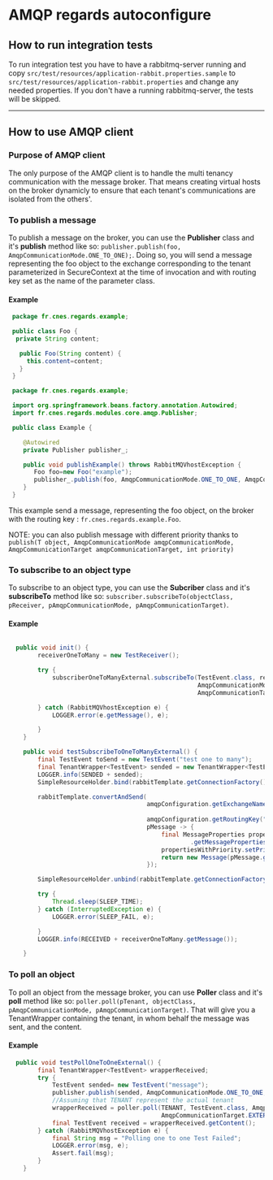 # AMQP regards autoconfigure

## How to run integration tests

To run integration test you have to have a rabbitmq-server running and copy `src/test/resources/application-rabbit.properties.sample` to `src/test/resources/application-rabbit.properties` and change any needed properties. If you don't have a running rabbitmq-server, the tests will be skipped.

--------------------------------------------------------------------------------

## How to use AMQP client

### Purpose of AMQP client

The only purpose of the AMQP client is to handle the multi tenancy communication with the message broker. That means creating virtual hosts on the broker dynamicly to ensure that each tenant's communications are isolated from the others'.

### To publish a message

To publish a message on the broker, you can use the **Publisher** class and it's **publish** method like so: `publisher.publish(foo, AmqpCommunicationMode.ONE_TO_ONE);`. Doing so, you will send a message representing the foo object to the exchange corresponding to the tenant parameterized in SecureContext at the time of invocation and with routing key set as the name of the parameter class.

#### Example

```java
 package fr.cnes.regards.example;

 public class Foo {
  private String content;

   public Foo(String content) {
     this.content=content;
   }
 }

 package fr.cnes.regards.example;

 import org.springframework.beans.factory.annotation.Autowired;
 import fr.cnes.regards.modules.core.amqp.Publisher;

 public class Example {

    @Autowired
    private Publisher publisher_;

    public void publishExample() throws RabbitMQVhostException {
       Foo foo=new Foo("example");
       publisher_.publish(foo, AmqpCommunicationMode.ONE_TO_ONE, AmqpCommunicationTarget.INTERNAL);
    }
 }
```

This example send a message, representing the foo object, on the broker with the routing key : `fr.cnes.regards.example.Foo`.

NOTE: you can also publish message with different priority thanks to `publish(T object, AmqpCommunicationMode amqpCommunicationMode, AmqpCommunicationTarget amqpCommunicationTarget, int priority)`

### To subscribe to an object type

To subscribe to an object type, you can use the **Subcriber** class and it's **subscribeTo** method like so: `subscriber.subscribeTo(objectClass, pReceiver, pAmqpCommunicationMode, pAmqpCommunicationTarget)`.

#### Example

```java

  public void init() {
        receiverOneToMany = new TestReceiver();

        try {
            subscriberOneToManyExternal.subscribeTo(TestEvent.class, receiverOneToMany,
                                                    AmqpCommunicationMode.ONE_TO_MANY,
                                                    AmqpCommunicationTarget.EXTERNAL);

        } catch (RabbitMQVhostException e) {
            LOGGER.error(e.getMessage(), e);

        }
    }

    public void testSubscribeToOneToManyExternal() {
        final TestEvent toSend = new TestEvent("test one to many");
        final TenantWrapper<TestEvent> sended = new TenantWrapper<TestEvent>(toSend, TENANT);
        LOGGER.info(SENDED + sended);
        SimpleResourceHolder.bind(rabbitTemplate.getConnectionFactory(), TENANT);

        rabbitTemplate.convertAndSend(
                                      amqpConfiguration.getExchangeName(TestEvent.class.getName(),
                                                                        AmqpCommunicationTarget.EXTERNAL),
                                      amqpConfiguration.getRoutingKey("", AmqpCommunicationMode.ONE_TO_MANY), sended,
                                      pMessage -> {
                                          final MessageProperties propertiesWithPriority = pMessage
                                                  .getMessageProperties();
                                          propertiesWithPriority.setPriority(0);
                                          return new Message(pMessage.getBody(), propertiesWithPriority);
                                      });

        SimpleResourceHolder.unbind(rabbitTemplate.getConnectionFactory());

        try {
            Thread.sleep(SLEEP_TIME);
        } catch (InterruptedException e) {
            LOGGER.error(SLEEP_FAIL, e);

        }
        LOGGER.info(RECEIVED + receiverOneToMany.getMessage());

    }
```

### To poll an object

To poll an object from the message broker, you can use **Poller** class and it's **poll** method like so: `poller.poll(pTenant, objectClass, pAmqpCommunicationMode, pAmqpCommunicationTarget)`. That will give you a TenantWrapper containing the tenant, in whom behalf the message was sent, and the content.

#### Example

```java
  public void testPollOneToOneExternal() {
        final TenantWrapper<TestEvent> wrapperReceived;
        try {
            TestEvent sended= new TestEvent("message");
            publisher.publish(sended, AmqpCommunicationMode.ONE_TO_ONE, AmqpCommunicationTarget.EXTERNAL);
            //Assuming that TENANT represent the actual tenant
            wrapperReceived = poller.poll(TENANT, TestEvent.class, AmqpCommunicationMode.ONE_TO_ONE,
                                          AmqpCommunicationTarget.EXTERNAL);
            final TestEvent received = wrapperReceived.getContent();
        } catch (RabbitMQVhostException e) {
            final String msg = "Polling one to one Test Failed";
            LOGGER.error(msg, e);
            Assert.fail(msg);
        }
    }
```
